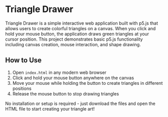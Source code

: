 # Triangle Drawer

Triangle Drawer is a simple interactive web application built with p5.js that allows users to create colorful triangles on a canvas. When you click and hold your mouse button, the application draws green triangles at your cursor position. This project demonstrates basic p5.js functionality including canvas creation, mouse interaction, and shape drawing.

## How to Use
1. Open `index.html` in any modern web browser
2. Click and hold your mouse button anywhere on the canvas
3. Move your mouse while holding the button to create triangles in different positions
4. Release the mouse button to stop drawing triangles

No installation or setup is required - just download the files and open the HTML file to start creating your triangle art! 